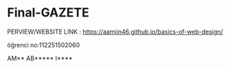 # Final-GAZETE


PERVIEW/WEBSITE LINK  :  https://aamiin46.github.io/basics-of-web-design/


öğrenci no:112251502060


AM** AB***** I****
